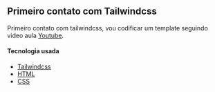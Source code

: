 ## Primeiro contato com Tailwindcss
Primeiro contato com tailwindcss, vou codificar um template seguindo
video aula  [Youtube](https://www.youtube.com/watch?v=1qH3wAtX4So).

#### Tecnologia usada 
   - [Tailwindcss](https://tailwindcss.com)
   - [HTML](https://www.w3schools.com/html/)
   - [CSS](https://www.w3schools.com/css/)
   
   
     